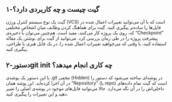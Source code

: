 ## ۱-گیت چیست و چه کاربردی دارد؟
گیت یک نوع سیستم کنترل ورژن (VCS) است که با آن می‌توانید تغییرات اعمال شده در فایل‌ها را ساده‌تر پیگیری کنید.
گیت برای هماهنگ کردن وظایف میانِ اشخاصِ مختلفی که، روی یک پروژه کار می‌کنند، مفید است. هم‌چنین می‌توان با ذخیره‌ی “Checkpoint” پیشرفتِ پروژه را در طی زمان بررسی کرد. می‌توانید از گیت برای نوشتن یک مقاله استفاده کنید، یا وقتی که می‌خواهید تغییراتِ اعمال شده را، در یک فایل هنری یا طراحی، پیگیری کنید.

## ۲-دستورgit init چه کاری انجام میدهد؟ 
با این دستور یک پوشه‌ی .git مخفی (Hidden) در پوشه‌ای ساخته می‌شود که دستور را در آن اجرا کرده‌اید. این پوشه همان “Repository” (یا repo) است که گیت تمام داده‌های داخلی‌اش را در آن نگه می‌دارد. حالا می‌توانید فایل‌های موجود در پوشه‌ی اصلی را تغییر دهید و این تغییرات را پیگیری کنید.
